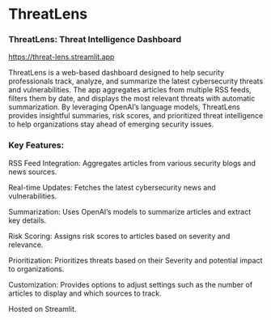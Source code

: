 # ThreatLens
### ThreatLens: Threat Intelligence Dashboard

https://threat-lens.streamlit.app 

ThreatLens is a web-based dashboard designed to help security professionals track, analyze, and summarize the latest cybersecurity threats and vulnerabilities. The app aggregates articles from multiple RSS feeds, filters them by date, and displays the most relevant threats with automatic summarization. By leveraging OpenAI’s language models, ThreatLens provides insightful summaries, risk scores, and prioritized threat intelligence to help organizations stay ahead of emerging security issues.

### Key Features:

RSS Feed Integration: Aggregates articles from various security blogs and news sources.

Real-time Updates: Fetches the latest cybersecurity news and vulnerabilities.

Summarization: Uses OpenAI’s models to summarize articles and extract key details.

Risk Scoring: Assigns risk scores to articles based on severity and relevance.

Prioritization: Prioritizes threats based on their Severity and potential impact to organizations.

Customization: Provides options to adjust settings such as the number of articles to display and which sources to track.

Hosted on Streamlit.
